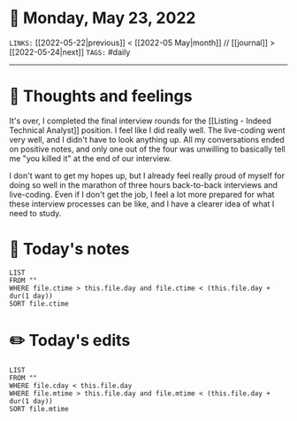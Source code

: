 # 📅 Monday, May 23, 2022
`LINKS:` [[2022-05-22|previous]] < [[2022-05 May|month]] // [[journal]] > [[2022-05-24|next]] 
`TAGS:` #daily

---
# 💭 Thoughts and feelings
It's over, I completed the final interview rounds for the [[Listing - Indeed Technical Analyst]] position. I feel like I did really well. The live-coding went very well, and I didn't have to look anything up. All my conversations ended on positive notes, and only one out of the four was unwilling to basically tell me "you killed it" at the end of our interview. 

I don't want to get my hopes up, but I already feel really proud of myself for doing so well in the marathon of three hours back-to-back interviews and live-coding. Even if I don't get the job, I feel a lot more prepared for what these interview processes can be like, and I have a clearer idea of what I need to study.  

# 📝 Today's notes
```dataview
LIST 
FROM ""
WHERE file.ctime > this.file.day and file.ctime < (this.file.day + dur(1 day))
SORT file.ctime
```
# ✏️ Today's edits
```dataview
LIST
FROM ""
WHERE file.cday < this.file.day
WHERE file.mtime > this.file.day and file.mtime < (this.file.day + dur(1 day))
SORT file.mtime
```